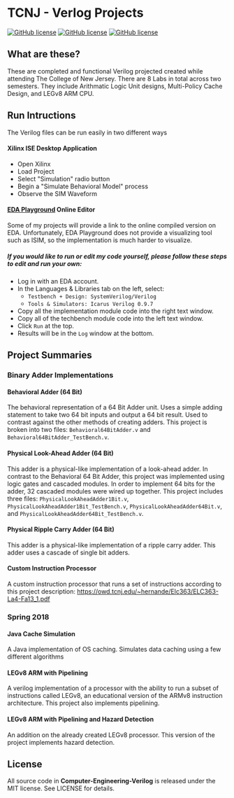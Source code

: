 # TCNJ - Verlog Projects

[![GitHub license](https://img.shields.io/badge/license-MIT-blue.svg)]()
[![GitHub license](https://img.shields.io/badge/language-Verilog-orange.svg)]()
[![GitHub license](https://img.shields.io/badge/language-Java-orange.svg)]()

## What are these?

  These are completed and functional Verilog projected created while attending The College of New Jersey. There are 8 Labs in total across two semesters. They include Arithmatic Logic Unit designs, Multi-Policy Cache Design, and LEGv8 ARM CPU.

## Run Intructions

  The Verilog files can be run easily in two different ways

#### Xilinx ISE Desktop Application

  - Open Xilinx
  - Load Project
  - Select "Simulation" radio button
  - Begin a "Simulate Behavioral Model" process
  - Observe the SIM Waveform

#### [EDA Playground](http://www.edaplayground.com/home) Online Editor

  Some of my projects will provide a link to the online compiled version on EDA. Unfortunately, EDA Playground does not provide a visualizing tool such as ISIM, so the implementation is much harder to visualize.
  
##### If you would like to run or edit my code yourself, please follow these steps to edit and run your own:
  
  - Log in with an EDA account.
  - In the Languages & Libraries tab on the left, select:
	- `Testbench + Design: SystemVerilog/Verilog`
	- `Tools & Simulators: Icarus Verilog 0.9.7`
  - Copy all the implementation module code into the right text window.
  - Copy all of the techbench module code into the left text window.
  - Click `Run` at the top.
  - Results will be in the `Log` window at the bottom.

## Project Summaries

  ### Binary Adder Implementations
  
  #### Behavioral Adder (64 Bit)

  The behavioral representation of a 64 Bit Adder unit. Uses a simple adding statement to take two 64 bit inputs and output a 64 bit result. Used to contrast against the other methods of creating adders. This project is broken into two files: `Behavioral64BitAdder.v` and `Behavioral64BitAdder_TestBench.v`.

  #### Physical Look-Ahead Adder (64 Bit)

  This adder is a physical-like implementation of a look-ahead adder. In contrast to the Behavioral 64 Bit Adder, this project was implemented using logic gates and cascaded modules. In order to implement 64 bits for the adder, 32 cascaded modules were wired up together. This project includes three files: `PhysicalLookAheadAdder1Bit.v`, `PhysicalLookAheadAdder1Bit_TestBench.v`, `PhysicalLookAheadAdder64Bit.v`, and `PhysicalLookAheadAdder64Bit_TestBench.v`.

  #### Physical Ripple Carry Adder (64 Bit)

  This adder is a physical-like implementation of a ripple carry adder. This adder uses a cascade of single bit adders.
  
  #### Custom Instruction Processor

  A custom instruction processor that runs a set of instructions according to this project description: https://owd.tcnj.edu/~hernande/Elc363/ELC363-La4-Fa13_1.pdf

  ### Spring 2018

  #### Java Cache Simulation

  A Java implementation of OS caching. Simulates data caching using a few different algorithms

  #### LEGv8 ARM with Pipelining

  A verilog implementation of a processor with the ability to run a subset of instructions called LEGv8, an educational version of the ARMv8 instruction architecture. This project also implements pipelining.

  #### LEGv8 ARM with Pipelining and Hazard Detection

  An addition on the already created LEGv8 processor. This version of the project implements hazard detection.

## License

  All source code in **Computer-Engineering-Verilog** is released under the MIT license. See LICENSE for details.
